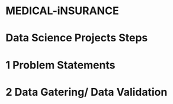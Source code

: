 # MEDICAL-iNSURANCE
# Data Science Projects Steps
# 1 Problem Statements
# 2 Data Gatering/ Data Validation